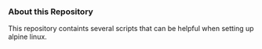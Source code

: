 ### About this Repository
This repository containts several scripts that can be helpful when setting up alpine linux.


